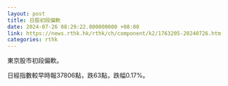 ```yaml
---
layout: post
title: 日股初段偏軟
date: 2024-07-26 08:29:22.000000000 +08:00
link: https://news.rthk.hk/rthk/ch/component/k2/1763205-20240726.htm
categories: rthk
---
```


東京股市初段偏軟。

日經指數較早時報37806點，跌63點，跌幅0.17%。
